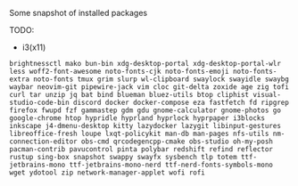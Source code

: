 Some snapshot of installed packages

TODO:

- i3(x11)

`brightnessctl mako bun-bin xdg-desktop-portal xdg-desktop-portal-wlr less woff2-font-awesome noto-fonts-cjk noto-fonts-emoji noto-fonts-extra noto-fonts tmux grim slurp wl-clipboard swaylock swayidle swaybg waybar neovim-git pipewire-jack vim cloc git-delta zoxide age zig tofi curl tar unzip jq bat bind blueman bluez-utils btop cliphist visual-studio-code-bin discord docker docker-compose eza fastfetch fd ripgrep firefox fwupd fzf gammastep gdm gdu gnome-calculator gnome-photos go google-chrome htop hypridle hyprland hyprlock hyprpaper i3blocks inkscape j4-dmenu-desktop kitty lazydocker lazygit libinput-gestures libreoffice-fresh loupe lxqt-policykit man-db man-pages nfs-utils nm-connection-editor obs-cmd qrcodegencpp-cmake obs-studio oh-my-posh pacman-contrib pavucontrol pinta polybar redshift refind reflector rustup sing-box snapshot swappy swayfx sysbench tlp totem ttf-jetbrains-mono ttf-jetbrains-mono-nerd ttf-nerd-fonts-symbols-mono wget ydotool zip network-manager-applet wofi rofi`
